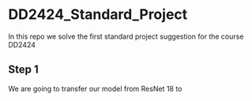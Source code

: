 # DD2424_Standard_Project
In this repo we solve the first standard project suggestion for the course DD2424


## Step 1

We are going to transfer our model from ResNet 18 to 